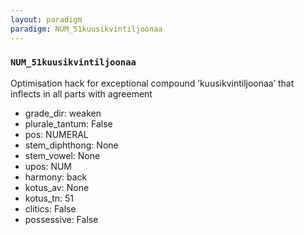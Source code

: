 ```yaml
---
layout: paradigm
paradigm: NUM_51kuusikvintiljoonaa
---
```

### ` NUM_51kuusikvintiljoonaa `

Optimisation hack for exceptional compound ’kuusikvintiljoonaa’ that inflects in all parts with agreement
* grade_dir: weaken
* plurale_tantum: False
* pos: NUMERAL
* stem_diphthong: None
* stem_vowel: None
* upos: NUM
* harmony: back
* kotus_av: None
* kotus_tn: 51
* clitics: False
* possessive: False
